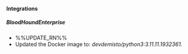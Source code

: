 
#### Integrations

##### BloodHoundEnterprise

- %%UPDATE_RN%%
- Updated the Docker image to: *devdemisto/python3:3.11.11.1932361*.
